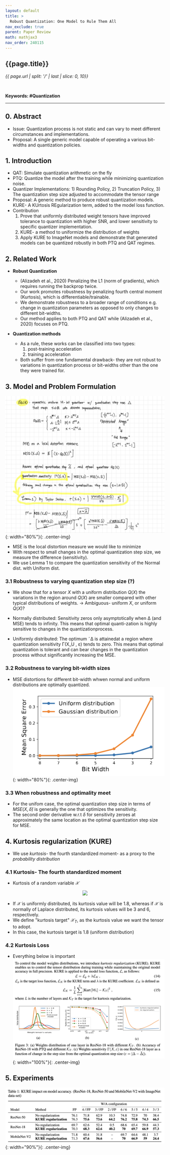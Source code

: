 ```yaml
---
layout: default
title: >
  Robust Quantization: One Model to Rule Them All
nav_exclude: true
parent: Paper Review
math: mathjax3
nav_order: 240115
---
```


## {{page.title}}
*{{ page.url | split: '/' | last | slice: 0, 10}}*

 <br>

**Keywords: #Quantization**

---

## 0. Abstract
- Issue: Quantization process is not static and can vary to meet different circumstances and implementations. 
- Proposal: A single generic model capable of operating a various bit-widths and quantization policies.

## 1. Introduction
- QAT: Simulate quantization arithmetic on the fly 
- PTQ: Quantize the model after the training while minimizing quantization noise. 
- Quantizer Implementations: 1) Rounding Policy, 2) Truncation Policy, 3) The quantization step size adjusted to accommodate the tensor range
- Proposal: A generic method to produce robust quantization models. KURE- A KUrtosis REgularization term, added to the model loss function. 
- Contribution
    1. Prove that uniformly distributed weight tensors have improved tolerance to quantization with higher SNR, and lower sensitivity to specific quantizer implementation. 
    2. KURE- a method to uniformize the distribution of weights
    3. Apply KURE to ImageNet models and demonstrate that generated models can be quantized robustly in both PTQ and QAT regimes. 

## 2. Related Work 

- **Robust Quantization**
    - (Alizadeh et al., 2020) Penalizing the L1 (norm of gradients), which requires running the backprop twice. 
    - Our work promotes robustness by penalizing fourth central moment (Kurtosis), which is differentiable/trainable. 
    - We demonstrate robustness to a broader range of conditions e.g. change in quantization parameters as opposed to only changes to different bit-widths. 
    - Our method applies to both PTQ and QAT while (Alizadeh et al., 2020) focuses on PTQ.  


- **Quantization methods**
    - As a rule, these works can be classified into two types: 
        1. post-training acceleration
        2. training acceleration
    - Both suffer from one fundamental drawback- they are not robust to variations in quantization process or bit-widths other than the one they were trained for. 

## 3. Model and Problem Formulation 
![](/img/2024-01-16-00-58-56.png){: width="80%"}{: .center-img}
- MSE is the local distortion measure we would like to minimize
- With respect to small changes in the optimal quantization step size, we measure the difference (sensitivity).
- We use Lemma 1 to compare the quantization sensitivity of the Normal dist. with Uniform dist. 

### 3.1 Robustness to varying quantization step size (?)
- We show that for a tensor $X$ with a uniform distribution $Q(X)$ the variations in the region around $Q(X)$ are smaller compared with other typical distributions of weights. → Ambiguous- uniform $X$, or uniform $Q(X)$?
  
- Normally distributed: Sensitivity zeros only asymptotically when ∆ (and MSE) tends to infinity. This means that optimal quanti-zation is highly sensitive to changes in the quantizationprocess.
- Uniformly distributed: The optimum ˜∆ is attainedat a region where quantization sensitivity Γ(X_U , ε) tends to zero. This means that optimal quantization is tolerant and can bear changes in the quantization process without significantly increasing the MSE.

### 3.2 Robustness to varying bit-width sizes
- MSE distortions for different bit-width whwen normal and uniform distributions are optimally quantized. 
![](/img/2024-05-06-22-35-14.png){: width="80%"}{: .center-img}

### 3.3 When robustness and optimality meet
- For the unifom case, the optimal quantization step size in terms of $MSE(X, \tilde{\delta})$ is generally the one that optimizes the sensitivity. 
- The second order derivative w.r.t $\delta$ for sensitivity zeroes at approximately the same location as the optimal quantization step size for MSE. 

## 4. Kurtosis regularization (KURE) 
- We use *kurtosis*- the fourth standardized moment- as a proxy to the *probability distribution*
  
### 4.1 Kurtosis- The fourth standardized moment
- Kurtosis of a random variable $\mathcal{X}$
<!-- $$
\operatorname{Kurt}[\mathcal{X}]=\mathbb{E}\left[\left(\frac{\mathcal{X}-\mu}{\sigma}\right)^4\right]
$$ --> 

<div align="center"><img style="background: white;" src="https://latex.codecogs.com/svg.latex?%5Coperatorname%7BKurt%7D%5B%5Cmathcal%7BX%7D%5D%3D%5Cmathbb%7BE%7D%5Cleft%5B%5Cleft(%5Cfrac%7B%5Cmathcal%7BX%7D-%5Cmu%7D%7B%5Csigma%7D%5Cright)%5E4%5Cright%5D"></div>

- If $\mathcal{X}$ is uniformly distributed, its kurtosis value will be 1.8, whereas if $\mathcal{X}$ is normally of Laplace distributed, its kurtosis values will be 3 and 6, respectively. 
- We define "kurtosis target" $\mathcal{X}_T$, as the kurtosis value we want the tensor to adopt. 
- In this case, the kurtosis target is 1.8 (uniform distribution)

### 4.2 Kurtosis Loss
- Everything below is important
![](/img/2024-05-06-23-20-05.png){: width="100%"}{: .center-img}

## 5. Experiments
![](/img/2024-05-06-23-13-34.png){: width="90%"}{: .center-img}